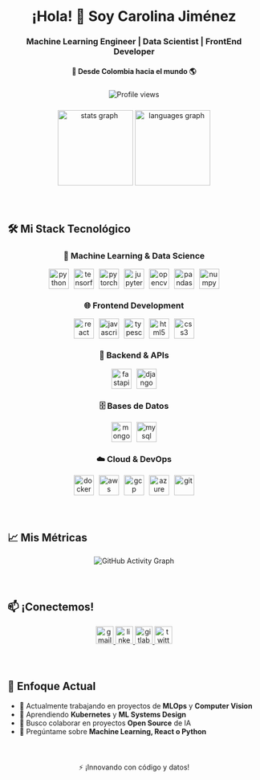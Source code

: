 <h1 align="center">¡Hola! 👋 Soy Carolina Jiménez</h1>
<h3 align="center">Machine Learning Engineer | Data Scientist | FrontEnd Developer</h3>
<h4 align="center">📍 Desde Colombia hacia el mundo 🌎</h4>

###

<p align="center">
  <img src="https://komarev.com/ghpvc/?username=carolinajimenez&label=Visitantes&color=blueviolet&style=flat" alt="Profile views" />
</p>

###

<div align="center">
  <img src="https://github-readme-stats.vercel.app/api?username=carolinajimenez&hide_title=false&hide_rank=false&show_icons=true&include_all_commits=true&count_private=true&disable_animations=false&theme=radical&locale=en&hide_border=true" height="150" alt="stats graph" />
  <img src="https://github-readme-stats.vercel.app/api/top-langs?username=carolinajimenez&locale=en&hide_title=false&layout=compact&card_width=320&langs_count=6&theme=radical&hide_border=true" height="150" alt="languages graph" />
</div>

###

<br>

## 🛠️ Mi Stack Tecnológico

<div align="center">

### 🤖 Machine Learning & Data Science
<div style="display: flex; flex-wrap: wrap; justify-content: center; gap: 10px;">
<img src="https://cdn.jsdelivr.net/gh/devicons/devicon/icons/python/python-original.svg" height="40" alt="python" />
<img src="https://cdn.jsdelivr.net/gh/devicons/devicon/icons/tensorflow/tensorflow-original.svg" height="40" alt="tensorflow" />
<img src="https://cdn.jsdelivr.net/gh/devicons/devicon/icons/pytorch/pytorch-original.svg" height="40" alt="pytorch" />
<img src="https://cdn.jsdelivr.net/gh/devicons/devicon/icons/jupyter/jupyter-original.svg" height="40" alt="jupyter" />
<img src="https://cdn.jsdelivr.net/gh/devicons/devicon/icons/opencv/opencv-original.svg" height="40" alt="opencv" />
<img src="https://cdn.jsdelivr.net/gh/devicons/devicon/icons/pandas/pandas-original.svg" height="40" alt="pandas" />
<img src="https://cdn.jsdelivr.net/gh/devicons/devicon/icons/numpy/numpy-original.svg" height="40" alt="numpy" />
</div>

### 🌐 Frontend Development
<div style="display: flex; flex-wrap: wrap; justify-content: center; gap: 10px;">
<img src="https://cdn.jsdelivr.net/gh/devicons/devicon/icons/react/react-original.svg" height="40" alt="react" />
<img src="https://cdn.jsdelivr.net/gh/devicons/devicon/icons/javascript/javascript-original.svg" height="40" alt="javascript" />
<img src="https://cdn.jsdelivr.net/gh/devicons/devicon/icons/typescript/typescript-original.svg" height="40" alt="typescript" />
<img src="https://cdn.jsdelivr.net/gh/devicons/devicon/icons/html5/html5-original.svg" height="40" alt="html5" />
<img src="https://cdn.jsdelivr.net/gh/devicons/devicon/icons/css3/css3-original.svg" height="40" alt="css3" />
</div>

### 🚀 Backend & APIs
<div style="display: flex; flex-wrap: wrap; justify-content: center; gap: 10px;">
<img src="https://cdn.jsdelivr.net/gh/devicons/devicon/icons/fastapi/fastapi-original.svg" height="40" alt="fastapi" />
<img src="https://cdn.jsdelivr.net/gh/devicons/devicon/icons/django/django-plain.svg" height="40" alt="django" />
</div>

### 🗄️ Bases de Datos
<div style="display: flex; flex-wrap: wrap; justify-content: center; gap: 10px;">
<img src="https://cdn.jsdelivr.net/gh/devicons/devicon/icons/mongodb/mongodb-original.svg" height="40" alt="mongodb" />
<img src="https://cdn.jsdelivr.net/gh/devicons/devicon/icons/mysql/mysql-original.svg" height="40" alt="mysql" />
</div>

### ☁️ Cloud & DevOps
<div style="display: flex; flex-wrap: wrap; justify-content: center; gap: 10px;">
<img src="https://cdn.jsdelivr.net/gh/devicons/devicon/icons/docker/docker-original.svg" height="40" alt="docker" />
<img src="https://cdn.jsdelivr.net/gh/devicons/devicon/icons/amazonwebservices/amazonwebservices-line-wordmark.svg" height="40" alt="aws" />
<img src="https://cdn.jsdelivr.net/gh/devicons/devicon/icons/googlecloud/googlecloud-original.svg" height="40" alt="gcp" />
<img src="https://cdn.jsdelivr.net/gh/devicons/devicon/icons/azure/azure-original.svg" height="40" alt="azure" />
<img src="https://cdn.jsdelivr.net/gh/devicons/devicon/icons/git/git-original.svg" height="40" alt="git" />
</div>

</div>

###

<br>

## 📈 Mis Métricas

<div align="center">
  
![GitHub Activity Graph](https://github-readme-activity-graph.vercel.app/graph?username=carolinajimenez&custom_title=Mi%20Actividad%20en%20GitHub&bg_color=0D1117&color=7c3aed&line=7c3aed&point=7c3aed&area_color=FFFFFF&title_color=FFFFFF&area=true)

</div>

###

<br>

## 📫 ¡Conectemos!

<div align="center">
  <a href="mailto:tu-email@gmail.com" target="_blank">
    <img src="https://img.shields.io/static/v1?message=Gmail&logo=gmail&label=&color=D14836&logoColor=white&labelColor=&style=for-the-badge" height="35" alt="gmail" />
  </a>
  <a href="https://www.linkedin.com/in/tu-linkedin/" target="_blank">
    <img src="https://img.shields.io/static/v1?message=LinkedIn&logo=linkedin&label=&color=0077B5&logoColor=white&labelColor=&style=for-the-badge" height="35" alt="linkedin" />
  </a>
  <a href="https://gitlab.com/tu-gitlab" target="_blank">
    <img src="https://img.shields.io/static/v1?message=GitLab&logo=gitlab&label=&color=FC6D26&logoColor=white&labelColor=&style=for-the-badge" height="35" alt="gitlab" />
  </a>
  <a href="https://twitter.com/tu-twitter" target="_blank">
    <img src="https://img.shields.io/static/v1?message=Twitter&logo=twitter&label=&color=1DA1F2&logoColor=white&labelColor=&style=for-the-badge" height="35" alt="twitter" />
  </a>
</div>

###

<br>

## 🎯 Enfoque Actual

- 🔭 Actualmente trabajando en proyectos de **MLOps** y **Computer Vision**
- 🌱 Aprendiendo **Kubernetes** y **ML Systems Design**
- 👯 Busco colaborar en proyectos **Open Source** de IA
- 💬 Pregúntame sobre **Machine Learning, React o Python**

###

<br>

<p align="center">⚡ ¡Innovando con código y datos!</p>

